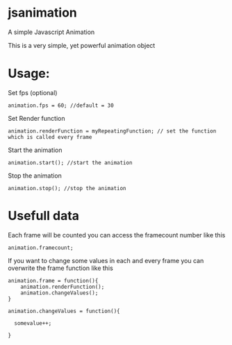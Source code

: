# jsanimation
A simple Javascript Animation

This is a very simple, yet powerful animation object

# Usage:

Set fps (optional)
```
animation.fps = 60; //default = 30 
```
Set Render function 
```
animation.renderFunction = myRepeatingFunction; // set the function which is called every frame
```
Start the animation

```
animation.start(); //start the animation
```

Stop the animation
```
animation.stop(); //stop the animation
```

# Usefull data 

Each frame will be counted you can access the framecount number like this
```
animation.framecount;
```
If you want to change some values in each and every frame you can overwrite the frame function like this 
```
animation.frame = function(){
    animation.renderFunction();
    animation.changeValues();
}

animation.changeValues = function(){

  somevalue++;

}
```
